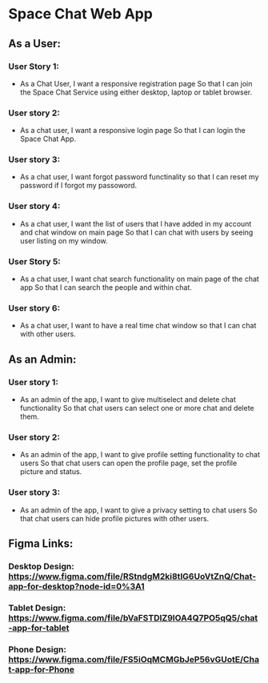 # Space Chat Web App

## As a User:
### User Story 1:
- As a Chat User, I want a responsive registration page 
  So that I can join the Space Chat Service using either desktop, laptop or tablet browser.
	
### User story 2:
- As a chat user, I want a responsive login page
  So that I can login the Space Chat App.
	
### User story 3:
- As a chat user, I want forgot password functinality
  so that I can reset my password if I forgot my passoword.
	
### User story 4:
- As a chat user, I want the list of users that I have added in my account and chat window on main page
  So that I can chat with users by seeing user listing on my window.


### User Story 5:
- As a chat user, I want chat search functionality on main page of the chat app
  So that I can search the people and within chat. 
	
### User story 6:
- As a chat user, I want to have  a real time chat window 
  so that I can chat with other users.	
		

## As an Admin:
### User story 1:
- As an admin of the app, I want to give multiselect and delete chat functionality
  So that chat users can select one or more chat and delete them.
	
### User story 2:
- As an admin of the app, I want to give profile setting functionality to chat users 
  So that chat users can open the profile page, set the profile picture and status.

### User story 3:
- As an admin of the app, I want to give a privacy setting to chat users
  So that chat users can hide profile pictures with other users.	

## Figma Links:
### Desktop Design: https://www.figma.com/file/RStndgM2ki8tlG6UoVtZnQ/Chat-app-for-desktop?node-id=0%3A1

### Tablet Design: https://www.figma.com/file/bVaFSTDIZ9lOA4Q7PO5qQ5/chat-app-for-tablet

### Phone Design: https://www.figma.com/file/FS5iOqMCMGbJeP56vGUotE/Chat-app-for-Phone
